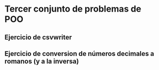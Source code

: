 # Tercer conjunto de problemas de POO

## Ejercicio de csvwriter

## Ejercicio de conversion de números decimales a romanos (y a la inversa)